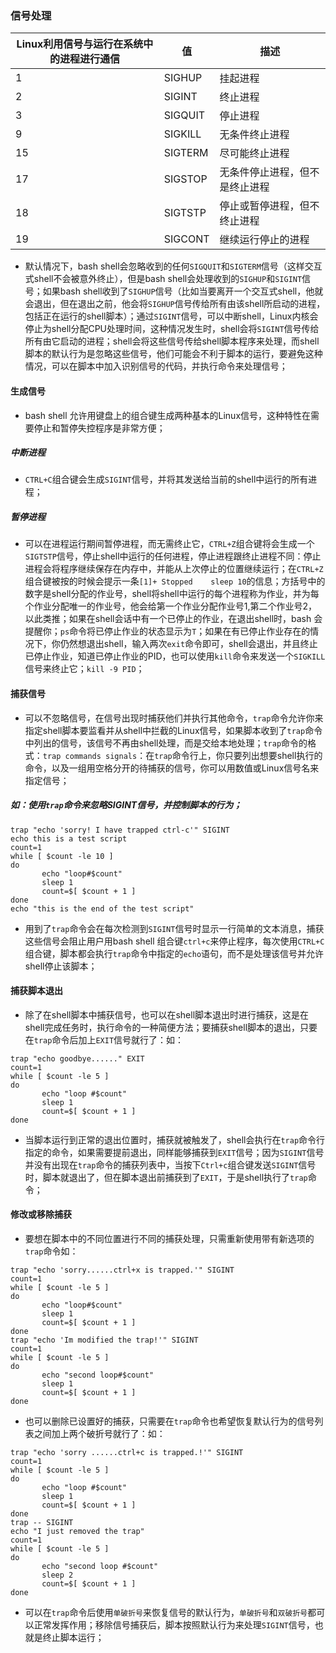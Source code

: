 ### 信号处理

|Linux利用信号与运行在系统中的进程进行通信|值|描述|
|------|------|------|
|1 |   SIGHUP  |  挂起进程|
|2 |   SIGINT  |  终止进程|
|3  |  SIGQUIT   | 停止进程|
|9   | SIGKILL |   无条件终止进程|
|15  |  SIGTERM  |  尽可能终止进程|
|17  |  SIGSTOP   | 无条件停止进程，但不是终止进程|
|18    |SIGTSTP    |停止或暂停进程，但不终止进程|
|19   | SIGCONT    |继续运行停止的进程|

+ 默认情况下，bash shell会忽略收到的任何`SIGQUIT`和`SIGTERM`信号（这样交互式shell不会被意外终止），但是bash shell会处理收到的`SIGHUP`和`SIGINT`信号；如果bash shell收到了`SIGHUP`信号（比如当要离开一个交互式shell，他就会退出，但在退出之前，他会将`SIGHUP`信号传给所有由该shell所启动的进程，包括正在运行的shell脚本）；通过`SIGINT`信号，可以中断shell，Linux内核会停止为shell分配CPU处理时间，这种情况发生时，shell会将`SIGINT`信号传给所有由它启动的进程；shell会将这些信号传给shell脚本程序来处理，而shell脚本的默认行为是忽略这些信号，他们可能会不利于脚本的运行，要避免这种情况，可以在脚本中加入识别信号的代码，并执行命令来处理信号；
#### 生成信号
+ bash shell 允许用键盘上的组合键生成两种基本的Linux信号，这种特性在需要停止和暂停失控程序是非常方便；
##### 中断进程
+ `CTRL+C`组合键会生成`SIGINT`信号，并将其发送给当前的shell中运行的所有进程；
##### 暂停进程
+ 可以在进程运行期间暂停进程，而无需终止它，`CTRL+Z`组合键将会生成一个`SIGTSTP`信号，停止shell中运行的任何进程，停止进程跟终止进程不同：停止进程会将程序继续保存在内存中，并能从上次停止的位置继续运行；在`CTRL+Z`组合键被按的时候会提示一条`[1]+ Stopped    sleep 10`的信息；方括号中的数字是shell分配的作业号，shell将shell中运行的每个进程称为作业，并为每个作业分配唯一的作业号，他会给第一个作业分配作业号1,第二个作业号2，以此类推；如果在shell会话中有一个已停止的作业，在退出shell时，bash 会提醒你；`ps`命令将已停止作业的状态显示为`T`；如果在有已停止作业存在的情况下，你仍然想退出shell，输入两次`exit`命令即可，shell会退出，并且终止已停止作业，知道已停止作业的PID，也可以使用`kill`命令来发送一个`SIGKILL`信号来终止它；`kill -9 PID`；
#### 捕获信号
+ 可以不忽略信号，在信号出现时捕获他们并执行其他命令，`trap`命令允许你来指定shell脚本要监看并从shell中拦截的Linux信号，如果脚本收到了`trap`命令中列出的信号，该信号不再由shell处理，而是交给本地处理；`trap`命令的格式：`trap commands signals`：在`trap`命令行上，你只要列出想要shell执行的命令，以及一组用空格分开的待捕获的信号，你可以用数值或Linux信号名来指定信号；
##### 如：使用`trap`命令来忽略SIGINT信号，并控制脚本的行为；
```
trap "echo 'sorry! I have trapped ctrl-c'" SIGINT
echo this is a test script
count=1
while [ $count -le 10 ]
do
       echo "loop#$count"
       sleep 1
       count=$[ $count + 1 ]
done
echo "this is the end of the test script"
```
+ 用到了`trap`命令会在每次检测到`SIGINT`信号时显示一行简单的文本消息，捕获这些信号会阻止用户用bash shell 组合键`ctrl+c`来停止程序，每次使用`CTRL+C`组合键，脚本都会执行`trap`命令中指定的`echo`语句，而不是处理该信号并允许shell停止该脚本；
#### 捕获脚本退出
+ 除了在shell脚本中捕获信号，也可以在shell脚本退出时进行捕获，这是在shell完成任务时，执行命令的一种简便方法；要捕获shell脚本的退出，只要在`trap`命令后加上`EXIT`信号就行了：如：

```
trap "echo goodbye......" EXIT
count=1
while [ $count -le 5 ]
do
       echo "loop #$count"
       sleep 1
       count=$[ $count + 1 ]
done
```
+ 当脚本运行到正常的退出位置时，捕获就被触发了，shell会执行在`trap`命令行指定的命令，如果需要提前退出，同样能够捕获到`EXIT`信号；因为`SIGINT`信号并没有出现在`trap`命令的捕获列表中，当按下`Ctrl+c`组合键发送`SIGINT`信号时，脚本就退出了，但在脚本退出前捕获到了`EXIT`，于是shell执行了`trap`命令；
#### 修改或移除捕获
+ 要想在脚本中的不同位置进行不同的捕获处理，只需重新使用带有新选项的`trap`命令如：

```
trap "echo 'sorry......ctrl+x is trapped.'" SIGINT
count=1
while [ $count -le 5 ]
do
       echo "loop#$count"
       sleep 1
       count=$[ $count + 1 ]
done
trap "echo 'Im modified the trap!'" SIGINT
count=1
while [ $count -le 5 ]
do
       echo "second loop#$count"
       sleep 1
       count=$[ $count + 1 ]
done
```
+ 也可以删除已设置好的捕获，只需要在`trap`命令也希望恢复默认行为的信号列表之间加上两个破折号就行了：如：

```
trap "echo 'sorry ......ctrl+c is trapped.!'" SIGINT
count=1
while [ $count -le 5 ]
do
       echo "loop #$count"
       sleep 1
       count=$[ $count + 1 ]
done
trap -- SIGINT
echo "I just removed the trap"
count=1
while [ $count -le 5 ]
do
       echo "second loop #$count"
       sleep 2
       count=$[ $count + 1 ]
done
```
+ 可以在`trap`命令后使用`单破折号`来恢复信号的默认行为，`单破折号`和`双破折号`都可以正常发挥作用；移除信号捕获后，脚本按照默认行为来处理`SIGINT`信号，也就是终止脚本运行；
